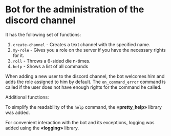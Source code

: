 # Bot for the administration of the discord channel
It has the following set of functions:

1. `create-channel` - Creates a text channel with the specified name.
2. `my-role` - Gives you a role on the server if you have the necessary rights for it.
3. `roll` - Throws a 6-sided die n-times.
4. `help` - Shows a list of all commands

When adding a new user to the discord channel, the bot welcomes him and adds the role assigned to him by default.
The `on_command_error` command is called if the user does not have enough rights for the command he called.

Additional functions:

To simplify the readability of the `help` command, the **«pretty_help»** library was added.

For convenient interaction with the bot and its exceptions, logging was added using the **«logging»** library.
